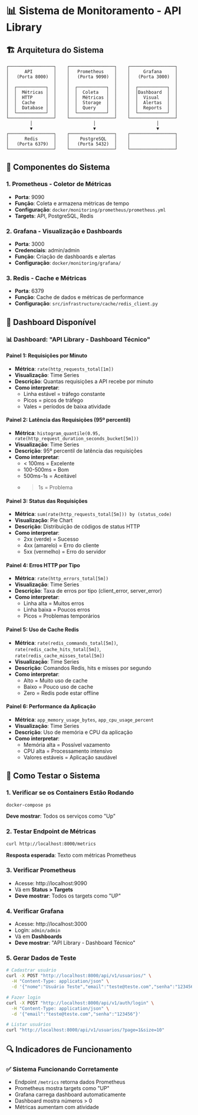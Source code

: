 # 📊 Sistema de Monitoramento - API Library

## 🏗️ Arquitetura do Sistema

```
┌─────────────────┐    ┌─────────────────┐    ┌─────────────────┐
│      API        │    │   Prometheus    │    │     Grafana     │
│   (Porta 8000)  │    │   (Porta 9090)  │    │   (Porta 3000)  │
│                 │    │                 │    │                 │
│  ┌───────────┐  │    │  ┌───────────┐  │    │  ┌───────────┐  │
│  │  Métricas │  │    │  │  Coleta   │  │    │  │Dashboard  │  │
│  │  HTTP     │  │    │  │  Métricas │  │    │  │  Visual   │  │
│  │  Cache    │  │    │  │  Storage  │  │    │  │  Alertas  │  │
│  │  Database │  │    │  │  Query    │  │    │  │  Reports  │  │
│  └───────────┘  │    │  └───────────┘  │    │  └───────────┘  │
└─────────────────┘    └─────────────────┘    └─────────────────┘
         │                       │                       │
         ▼                       ▼                       ▼
┌─────────────────┐    ┌─────────────────┐    ┌─────────────────┐
│      Redis      │    │    PostgreSQL   │    │                 │
│   (Porta 6379)  │    │   (Porta 5432)  │    │                 │
└─────────────────┘    └─────────────────┘    └─────────────────┘
```

## 🔧 Componentes do Sistema

### 1. **Prometheus** - Coletor de Métricas
- **Porta**: 9090
- **Função**: Coleta e armazena métricas de tempo
- **Configuração**: `docker/monitoring/prometheus/prometheus.yml`
- **Targets**: API, PostgreSQL, Redis

### 2. **Grafana** - Visualização e Dashboards
- **Porta**: 3000
- **Credenciais**: admin/admin
- **Função**: Criação de dashboards e alertas
- **Configuração**: `docker/monitoring/grafana/`

### 3. **Redis** - Cache e Métricas
- **Porta**: 6379
- **Função**: Cache de dados e métricas de performance
- **Configuração**: `src/infrastructure/cache/redis_client.py`

## 🎨 Dashboard Disponível

### 📊 **Dashboard: "API Library - Dashboard Técnico"**

#### **Painel 1: Requisições por Minuto**
- **Métrica**: `rate(http_requests_total[1m])`
- **Visualização**: Time Series
- **Descrição**: Quantas requisições a API recebe por minuto
- **Como interpretar**: 
  - Linha estável = tráfego constante
  - Picos = picos de tráfego
  - Vales = períodos de baixa atividade

#### **Painel 2: Latência das Requisições (95º percentil)**
- **Métrica**: `histogram_quantile(0.95, rate(http_request_duration_seconds_bucket[5m]))`
- **Visualização**: Time Series
- **Descrição**: 95º percentil de latência das requisições
- **Como interpretar**:
  - < 100ms = Excelente
  - 100-500ms = Bom
  - 500ms-1s = Aceitável
  - > 1s = Problema

#### **Painel 3: Status das Requisições**
- **Métrica**: `sum(rate(http_requests_total[5m])) by (status_code)`
- **Visualização**: Pie Chart
- **Descrição**: Distribuição de códigos de status HTTP
- **Como interpretar**:
  - 2xx (verde) = Sucesso
  - 4xx (amarelo) = Erro do cliente
  - 5xx (vermelho) = Erro do servidor

#### **Painel 4: Erros HTTP por Tipo**
- **Métrica**: `rate(http_errors_total[5m])`
- **Visualização**: Time Series
- **Descrição**: Taxa de erros por tipo (client_error, server_error)
- **Como interpretar**:
  - Linha alta = Muitos erros
  - Linha baixa = Poucos erros
  - Picos = Problemas temporários

#### **Painel 5: Uso de Cache Redis**
- **Métrica**: `rate(redis_commands_total[5m])`, `rate(redis_cache_hits_total[5m])`, `rate(redis_cache_misses_total[5m])`
- **Visualização**: Time Series
- **Descrição**: Comandos Redis, hits e misses por segundo
- **Como interpretar**:
  - Alto = Muito uso de cache
  - Baixo = Pouco uso de cache
  - Zero = Redis pode estar offline

#### **Painel 6: Performance da Aplicação**
- **Métrica**: `app_memory_usage_bytes`, `app_cpu_usage_percent`
- **Visualização**: Time Series
- **Descrição**: Uso de memória e CPU da aplicação
- **Como interpretar**:
  - Memória alta = Possível vazamento
  - CPU alta = Processamento intensivo
  - Valores estáveis = Aplicação saudável

## 🚀 Como Testar o Sistema

### **1. Verificar se os Containers Estão Rodando**
```bash
docker-compose ps
```
**Deve mostrar**: Todos os serviços como "Up"

### **2. Testar Endpoint de Métricas**
```bash
curl http://localhost:8000/metrics
```
**Resposta esperada**: Texto com métricas Prometheus

### **3. Verificar Prometheus**
- Acesse: http://localhost:9090
- Vá em **Status > Targets**
- **Deve mostrar**: Todos os targets como "UP"

### **4. Verificar Grafana**
- Acesse: http://localhost:3000
- Login: `admin/admin`
- Vá em **Dashboards**
- **Deve mostrar**: "API Library - Dashboard Técnico"

### **5. Gerar Dados de Teste**
```bash
# Cadastrar usuário
curl -X POST "http://localhost:8000/api/v1/usuarios/" \
  -H "Content-Type: application/json" \
  -d '{"nome":"Usuário Teste","email":"teste@teste.com","senha":"123456"}'

# Fazer login
curl -X POST "http://localhost:8000/api/v1/auth/login" \
  -H "Content-Type: application/json" \
  -d '{"email":"teste@teste.com","senha":"123456"}'

# Listar usuários
curl "http://localhost:8000/api/v1/usuarios/?page=1&size=10"
```

## 🔍 Indicadores de Funcionamento

### ✅ **Sistema Funcionando Corretamente**
- Endpoint `/metrics` retorna dados Prometheus
- Prometheus mostra targets como "UP"
- Grafana carrega dashboard automaticamente
- Dashboard mostra números > 0
- Métricas aumentam com atividade